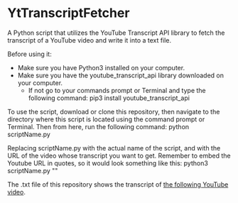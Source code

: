 # YtTranscriptFetcher

A Python script that utilizes the YouTube Transcript API library to fetch the transcript of a YouTube video and write it into a text file.

Before using it:

- Make sure you have Python3 installed on your computer.
- Make sure you have the youtube_transcript_api library downloaded on your computer.
  - If not go to your commands prompt or Terminal and type the following command: pip3 install youtube_transcript_api
  
To use the script, download or clone this repository, then navigate to the directory where this script is located using the command prompt or Terminal. Then from here, run the following command: python scriptName.py <youtubeUrl>

Replacing scriptName.py with the actual name of the script, and <youtubeUrl> with the URL of the video whose transcript you want to get.
Remember to embed the Youtube URL in quotes, so it would look something like this: python3 scriptName.py "<youtubeUrl>"

The .txt file of this repository shows the transcript of [the following YouTube video](https://www.youtube.com/watch?v=zhWDdy_5v2w). 
